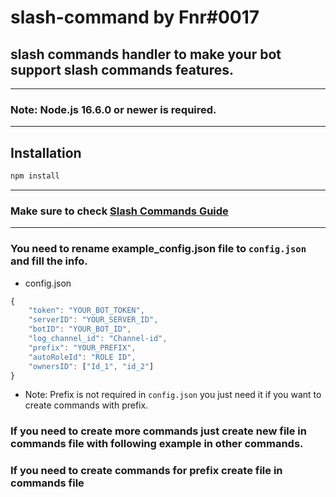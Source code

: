 # slash-command by Fnr#0017

## slash commands handler to make your bot support slash commands features.

---
### Note: Node.js 16.6.0 or newer is required.
---

## Installation

```sh
npm install
```

---
### Make sure to check [Slash Commands Guide](https://discordjs.guide/interactions/registering-slash-commands.html)
---
### You need to rename example_config.json file to `config.json` and fill the info.

- config.json
```js
{
    "token": "YOUR_BOT_TOKEN",
    "serverID": "YOUR_SERVER_ID",
    "botID": "YOUR_BOT_ID",
    "log_channel_id": "Channel-id",
    "prefix": "YOUR_PREFIX",
    "autoRoleId": "ROLE ID",
    "ownersID": ["Id_1", "id_2"]
}
```
- Note: Prefix is not required in `config.json` you just need it if you want to create commands with prefix.

### If you need to create more commands just create new file in commands file with following example in other commands.

### If you need to create commands for prefix create file in commands file

